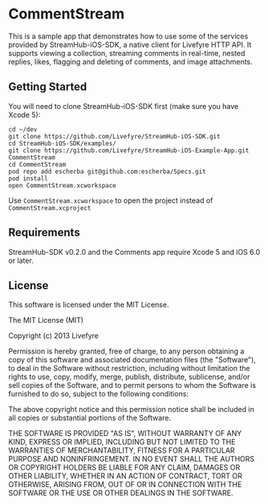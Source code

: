 CommentStream
=============

This is a sample app that demonstrates how to use some of the services
provided by StreamHub-iOS-SDK, a native client for Livefyre HTTP API. It supports
viewing a collection, streaming comments in real-time, nested replies, likes, 
flagging and deleting of comments, and image attachments.

## Getting Started

You will need to clone StreamHub-iOS-SDK first (make sure you have Xcode 5):

    cd ~/dev
    git clone https://github.com/Livefyre/StreamHub-iOS-SDK.git
    cd StreamHub-iOS-SDK/examples/
    git clone https://github.com/Livefyre/StreamHub-iOS-Example-App.git CommentStream
    cd CommentStream
    pod repo add escherba git@github.com:escherba/Specs.git
    pod install
    open CommentStream.xcworkspace

Use `CommentStream.xcworkspace` to open the project instead of
`CommentStream.xcproject`

## Requirements

StreamHub-SDK v0.2.0 and the Comments app require Xcode 5 and iOS 6.0 or later. 

## License

This software is licensed under the MIT License.

The MIT License (MIT)

Copyright (c) 2013 Livefyre

Permission is hereby granted, free of charge, to any person obtaining a copy of
this software and associated documentation files (the "Software"), to deal in
the Software without restriction, including without limitation the rights to
use, copy, modify, merge, publish, distribute, sublicense, and/or sell copies
of the Software, and to permit persons to whom the Software is furnished to do
so, subject to the following conditions:

The above copyright notice and this permission notice shall be included in all
copies or substantial portions of the Software.

THE SOFTWARE IS PROVIDED "AS IS", WITHOUT WARRANTY OF ANY KIND, EXPRESS OR
IMPLIED, INCLUDING BUT NOT LIMITED TO THE WARRANTIES OF MERCHANTABILITY,
FITNESS FOR A PARTICULAR PURPOSE AND NONINFRINGEMENT. IN NO EVENT SHALL THE
AUTHORS OR COPYRIGHT HOLDERS BE LIABLE FOR ANY CLAIM, DAMAGES OR OTHER
LIABILITY, WHETHER IN AN ACTION OF CONTRACT, TORT OR OTHERWISE, ARISING FROM,
OUT OF OR IN CONNECTION WITH THE SOFTWARE OR THE USE OR OTHER DEALINGS IN THE
SOFTWARE.


